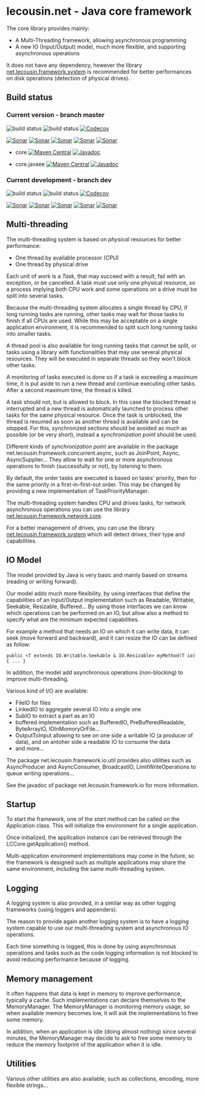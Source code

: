 
# lecousin.net - Java core framework

The core library provides mainly:
 * A Multi-Threading framework, allowing asynchronous programming
 * A new IO (Input/Output) model, much more flexible, and supporting asynchronous operations

It does not have any dependency, however the library [net.lecousin.framework.system](https://github.com/lecousin/java-framework-system "java-framework-system")
is recommended for better performances on disk operations (detection of physical drives).

## Build status

### Current version - branch master

![build status](https://travis-ci.org/lecousin/java-framework-core.svg?branch=master "Build Status")
![build status](https://ci.appveyor.com/api/projects/status/github/lecousin/java-framework-core?branch=master&svg=true "Build Status")
[![Codecov](https://codecov.io/gh/lecousin/java-framework-core/graph/badge.svg)](https://codecov.io/gh/lecousin/java-framework-core/branch/master)


[![Sonar](https://sonarcloud.io/api/project_badges/measure?project=lecousin_java-framework-core&branch=master&metric=alert_status)](https://sonarcloud.io/dashboard?branch=master&id=lecousin_java-framework-core)
[![Sonar](https://sonarcloud.io/api/project_badges/measure?project=lecousin_java-framework-core&branch=master&metric=bugs)](https://sonarcloud.io/dashboard?branch=master&id=lecousin_java-framework-core)
[![Sonar](https://sonarcloud.io/api/project_badges/measure?project=lecousin_java-framework-core&branch=master&metric=vulnerabilities)](https://sonarcloud.io/dashboard?branch=master&id=lecousin_java-framework-core)
[![Sonar](https://sonarcloud.io/api/project_badges/measure?project=lecousin_java-framework-core&branch=master&metric=code_smells)](https://sonarcloud.io/dashboard?branch=master&id=lecousin_java-framework-core)
[![Sonar](https://sonarcloud.io/api/project_badges/measure?project=lecousin_java-framework-core&branch=master&metric=coverage)](https://sonarcloud.io/dashboard?branch=master&id=lecousin_java-framework-core)

 - core [![Maven Central](https://img.shields.io/maven-central/v/net.lecousin/core.svg)](http://search.maven.org/#search%7Cga%7C1%7Cg%3A%22net.lecousin%22%20AND%20a%3A%22core%22)
 [![Javadoc](https://img.shields.io/badge/javadoc-0.18.0-brightgreen.svg)](https://www.javadoc.io/doc/net.lecousin/core/0.18.0)
 
 - core.javaee [![Maven Central](https://img.shields.io/maven-central/v/net.lecousin/core.javaee.svg)](http://search.maven.org/#search%7Cga%7C1%7Cg%3A%22net.lecousin%22%20AND%20a%3A%22core.javaee%22)
 [![Javadoc](https://img.shields.io/badge/javadoc-0.18.0-brightgreen.svg)](https://www.javadoc.io/doc/net.lecousin/core.javaee/0.18.0)

### Current development - branch dev

![build status](https://travis-ci.org/lecousin/java-framework-core.svg?branch=dev "Build Status")
![build status](https://ci.appveyor.com/api/projects/status/github/lecousin/java-framework-core?branch=dev&svg=true "Build Status")
[![Codecov](https://codecov.io/gh/lecousin/java-framework-core/branch/dev/graph/badge.svg)](https://codecov.io/gh/lecousin/java-framework-core/branch/dev)

[![Sonar](https://sonarcloud.io/api/project_badges/measure?project=lecousin_java-framework-core&branch=dev&metric=alert_status)](https://sonarcloud.io/dashboard?branch=dev&id=lecousin_java-framework-core)
[![Sonar](https://sonarcloud.io/api/project_badges/measure?project=lecousin_java-framework-core&branch=dev&metric=bugs)](https://sonarcloud.io/dashboard?branch=dev&id=lecousin_java-framework-core)
[![Sonar](https://sonarcloud.io/api/project_badges/measure?project=lecousin_java-framework-core&branch=dev&metric=vulnerabilities)](https://sonarcloud.io/dashboard?branch=dev&id=lecousin_java-framework-core)
[![Sonar](https://sonarcloud.io/api/project_badges/measure?project=lecousin_java-framework-core&branch=dev&metric=code_smells)](https://sonarcloud.io/dashboard?branch=dev&id=lecousin_java-framework-core)
[![Sonar](https://sonarcloud.io/api/project_badges/measure?project=lecousin_java-framework-core&branch=dev&metric=coverage)](https://sonarcloud.io/dashboard?branch=dev&id=lecousin_java-framework-core)


## Multi-threading

The multi-threading system is based on _physical_ resources for better performance:
 * One thread by available processor (CPU)
 * One thread by physical drive
 
Each unit of work is a _Task_, that may succeed with a result, fail with an exception, or be cancelled.
A task must use only one physical resource, so a process implying both CPU work and some operations on a drive
must be split into several tasks.

Because the multi-threading system allocates a single thread by CPU, if long running tasks are running, other
tasks may wait for those tasks to finish if all CPUs are used. While this may be acceptable on a single application
environment, it is recommended to split such long running tasks into smaller tasks.

A thread pool is also available for long running tasks that cannot be split,
or tasks using a library with functionalities that may use several physical resources.
They will be executed in separate threads so they won't block other tasks.

A monitoring of tasks executed is done so if a task is exceeding a maximum time, it is put aside to run a new thread
and continue executing other tasks. After a second maximum time, the thread is killed.

A task should not, but is allowed to block. In this case the blocked thread is interrupted and a new thread
is automatically launched to process other tasks for the same physical resource. Once the task is unblocked,
the thread is resumed as soon as another thread is available and can be stopped. For this, synchronized
sections should be avoided as much as possible (or be very short), instead a _synchronization point_ should
be used.

Different kinds of _synchronization point_ are available in the package net.lecousin.framework.concurrent.async,
such as JoinPoint, Async, AsyncSupplier... They allow to wait for one or more asynchronous operations
to finish (successfully or not), by listening to them.

By default, the order tasks are executed is based on tasks' priority,
then for the same priority in a first-in-first-out order.
This may be changed by providing a new implementation of TaskPriorityManager.

The multi-threading system handles CPU and drives tasks, for network asynchronous operations you can
use the library [net.lecousin.framework.network.core](https://github.com/lecousin/java-framework-network-core "java-framework-network-core").

For a better management of drives, you can use the library
[net.lecousin.framework.system](https://github.com/lecousin/java-framework-system "java-framework-system")
which will detect drives, their type and capabilities.

## IO Model

The model provided by Java is very basic and mainly based on streams (reading or writing forward).

Our model adds much more flexibility, by using interfaces that define the capabilities of an Input/Output
implementation such as Readable, Writable, Seekable, Resizable, Buffered...
By using those interfaces we can know which operations can be performed on an IO, but allow also a method
to specify what are the minimum expected capabilities.

For example a method that needs an IO on which it can write data, it can seek (move forward and backward),
and it can resize the IO can be defined as follow:

	public <T extends IO.Writable.Seekable & IO.Resizable> myMethod(T io) { ... }

In addition, the model add asynchronous operations (non-blocking) to improve multi-threading.

Various kind of I/O are available:
 - FileIO for files
 - LinkedIO to aggregate several IO into a single one
 - SubIO to extract a part as an IO
 - buffered implementation such as BufferedIO, PreBufferedReadable, ByteArrayIO, IOInMomoryOrFile...
 - OutputToInput allowing to see on one side a writable IO (a producer of data), and on antoher side
 a readable IO to consume the data
  - and more...

The package net.lecousin.framework.io.util provides also utilities such as AsyncProducer and AsyncConsumer,
BroadcastIO, LimitWriteOperations to queue writing operations...

See the javadoc of package net.lecousin.framework.io for more information. 
 
## Startup

To start the framework, one of the _start_ method can be called on the Application class.
This will initialize the environment for a single application.

Once initialized, the application instance can be retrieved through the LCCore.getApplication() method.

Multi-application environment implementations may come in the future, so the framework is designed such
as multiple applications may share the same environment, including the same multi-threading system.

## Logging

A logging system is also provided, in a similar way as other logging frameworks (using loggers and appenders).

The reason to provide again another logging system is to have a logging system capable to use our
multi-threading system and asynchronous IO operations.

Each time something is logged, this is done by using asynchronous operations and tasks such as the code
logging information is not blocked to avoid reducing performance because of logging. 

## Memory management

It often happens that data is kept in memory to improve performance, typically a cache. Such implementations
can declare themselves to the MemoryManager. The MemoryManager is monitoring memory usage, so when available
memory becomes low, it will ask the implementations to free some memory.

In addition, when an application is idle (doing almost nothing) since several minutes, the MemoryManager may
decide to ask to free some memory to reduce the memory footprint of the application when it is idle.

## Utilities

Various other utilities are also available, such as collections, encoding, more flexible strings...